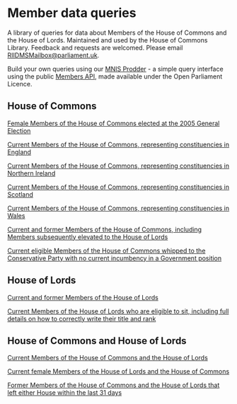 # Member data queries

A library of queries for data about Members of the House of Commons and the House of Lords. Maintained and used by the House of Commons Library. Feedback and requests are welcomed. Please email [RIIDMSMailbox@parliament.uk](mailto:RIIDMSMailbox@parliament.uk).

Build your own queries using our [MNIS Prodder](https://mnis-prodder.herokuapp.com/) - a simple query interface using the public [Members API](https://data.parliament.uk/membersdataplatform/default.aspx), made available under the Open Parliament Licence.


## House of Commons

[Female Members of the House of Commons elected at the 2005 General Election](http://data.parliament.uk/membersdataplatform/services/mnis/members/query/membership=all%7Cgender=F%7Chouse*commons%7Creturnedatelection=2005%20general%20election/)

[Current Members of the House of Commons, representing constituencies in England](https://mnis-prodder.herokuapp.com/parse?filter=house=both%7Cconstituencyinarea=England&include=)

[Current Members of the House of Commons, representing constituencies in Northern Ireland](https://mnis-prodder.herokuapp.com/parse?filter=house=both%7Cconstituencyinarea=Northern%20Ireland&include=)

[Current Members of the House of Commons, representing constituencies in Scotland](https://mnis-prodder.herokuapp.com/parse?filter=house=both%7Cconstituencyinarea=Scotland&include=)

[Current Members of the House of Commons, representing constituencies in Wales](https://mnis-prodder.herokuapp.com/parse?filter=house=both%7Cconstituencyinarea=Wales&include=)

[Current and former Members of the House of Commons, including Members subsequently elevated to the House of Lords](https://mnis-prodder.herokuapp.com/parse?filter=membership=all%7Chouse*commons&include=)

[Current eligible Members of the House of Commons whipped to the Conservative Party with no current incumbency in a Government position](https://mnis-prodder.herokuapp.com/parse?filter=house=commons%7Ciseligible=true%7Cpartyid=4%7Choldsgovernmentpost=false&include=)

## House of Lords

[Current and former Members of the House of Lords](https://mnis-prodder.herokuapp.com/parse?filter=membership=all%7Chouse*lords&include=)

[Current Members of the House of Lords who are eligible to sit, including full details on how to correctly write their title and rank](http://data.parliament.uk/membersdataplatform/services/mnis/members/query/House=Lords%7CIsEligible=true/PreferredNames)

## House of Commons and House of Lords

[Current Members of the House of Commons and the House of Lords](https://mnis-prodder.herokuapp.com/parse?filter=house=both&include=)

[Current female Members of the House of Lords and the House of Commons](http://data.parliament.uk/membersdataplatform/services/mnis/members/query/gender=F%7Chouse=both/)

[Former Members of the House of Commons and the House of Lords that left either House within the last 31 days](https://mnis-prodder.herokuapp.com/parse?filter=membership=all%7Cleftdays=31%7Chouse=both&include=)
